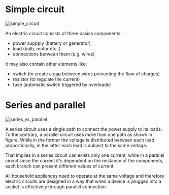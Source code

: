 # Simple circuit  

![simple_circuit](https://github.com/dennyb87/elettrotecnica-serale/assets/7195133/37f6f929-b258-4189-95ca-86959c7e0464)  

An electric circuit consists of three basics components:  

* power suppply (battery or generator)
* load (bulb, motor etc..)
* connections between them (e.g. wires)

It may also contain other elements like:  

* switch (to create a gap between wires preventing the flow of charges)
* resistor (to regulate the current)
* fuse (automatic switch triggered by overloads)

# Series and parallel  

![series_vs_parallel](https://github.com/dennyb87/elettrotecnica-serale/assets/7195133/b20fd6ef-89f7-4b3d-8dc8-047c8eafc8b3)  

A series circuit uses a single path to connect the power supply to its loads. To the contrary, a parallel circuit uses more than one path as shown in figure. While in the former the voltage is distributed between each load proportionally, in the latter each load is subject to the same voltage.  

That implies in a series circuit can exists only one current, while in a parallel circuit since the current it's dependent on the reistance of the components, each branch can present different values of current.  

All household appliances need to operate at the same voltage and therefore electric circuits are designed in a way that when a device is plugged into a socket is effectively through parallel connection.  

